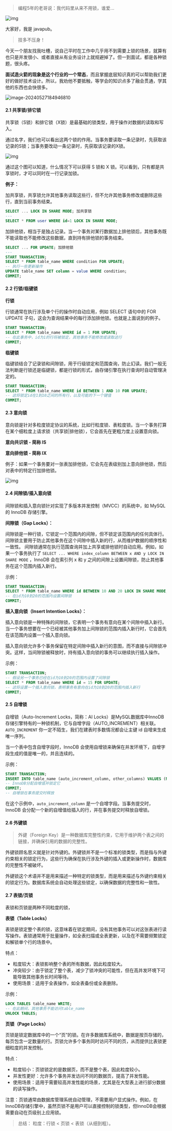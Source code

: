 > 编程5年的老哥说：我代码里从来不用锁，谁爱...

![img](https://javapub-common-oss.oss-cn-beijing.aliyuncs.com/javapub/202405281453309.jpg)

大家好，我是 javapub。

> 技多不压身！


今天一个朋友找我吐槽，说自己平时在工作中几乎用不到需要上锁的场景，就算有也只是并发很小、或者直接从有业务设计上就规避掉了。但一到面试，都是各种锁题，很头疼。

**面试造火箭的现象是这个行业的一个常态**，而且掌握底层知识真的可以帮助我们更好的做好技术设计。所以，我劝他不要抵触，等学会的知识点多了融会贯通，学其他的东西也会快很多。



![image-20240527184946810](https://javapub-common-oss.oss-cn-beijing.aliyuncs.com/javapub/202405271849204.png)

#### 2.1 共享锁/排它锁

共享锁（S锁）和排它锁（X锁）是最基础的锁类型，用于操作对数据的读取和写入。

通过名字，我们也可以看出这两个锁的作用。当事务要读取一条记录时，先获取该记录的S锁；当事务要改动一条记录时，先获取该记录的X锁。

![img](https://javapub-common-oss.oss-cn-beijing.aliyuncs.com/javapub/202405271527069.png)

通过这个图可以知道，什么情况下可以获得 S 锁和 X 锁。可以看到，只有都是共享锁时，才可以同时在一行记录加锁。



**例子：**

加共享锁，共享锁允许其他事务读取这些行，但不允许其他事务修改或删除这些行，直到当前事务结束。

```sql
SELECT ... LOCK IN SHARE MODE; 加共享锁
---
SELECT * FROM user WHERE id=1 LOCK IN SHARE MODE;
```

加排他锁，相当于是独占记录。当一个事务对某行数据加上排他锁后，其他事务既不能读取也不能修改这些数据，直到持有排他锁的事务结束。

```sql
SELECT ... FOR UPDATE; 加排他锁
---
START TRANSACTION;
SELECT * FROM table_name WHERE condition FOR UPDATE;
-- 执行一些更新操作
UPDATE table_name SET column = value WHERE condition;
COMMIT;
```



#### 2.2 行锁/临键锁

**行锁**

行锁通常在执行涉及单个行的操作时自动应用，例如 SELECT 语句中的 FOR UPDATE 子句，这会为查询结果中的每行添加排他锁。也就是上面说到的例子。

```SQL
START TRANSACTION;
SELECT * FROM table_name WHERE id = 1 FOR UPDATE;
-- 在此事务中，id为1的行将被锁定，其他事务不能修改或读取这行
COMMIT;
```

**临键锁**

临键锁结合了记录锁和间隙锁，用于行级锁定和范围查询，防止幻读。我们一般无法判断是行锁还是临键锁，都是行锁的形式，由存储引擎在执行查询时自动管理决定的。

```sql
START TRANSACTION;
SELECT * FROM table_name WHERE id BETWEEN 1 AND 10 FOR UPDATE;
-- 这将锁定id在1到10之间的所有行，以及可能的下一个键值
COMMIT;
```



#### 2.3 意向锁

意向锁是针对多粒度锁定协议的系统，比如行粒度锁、表粒度锁。当一个事务打算在某个细粒度上请求锁（共享锁|排他锁），它会首先在更粗力度上设置意向锁。

**意向共识锁 - 简称 IS** 

**意向排他锁 - 简称 IX**

例子：如果一个事务要对一张表加排他锁，它会先在表级别加上意向排他锁，然后对表中的特定行加排他锁。

![img](https://javapub-common-oss.oss-cn-beijing.aliyuncs.com/javapub/202405271837190.png)



#### 2.4 间隙锁/插入意向锁

间隙锁和插入意向锁针对实现了多版本并发控制（MVCC）的系统中，如 MySQL 的 InnoDB 存储引擎。

**间隙锁（Gap Locks）：**

间隙锁是一种行锁，它锁定一个范围内的间隙，但不锁定该范围内的任何具体行。间隙锁主要用于防止其他事务在这个间隙中插入新的行，从而维护数据的顺序性和一致性。
间隙锁通常在执行范围查询并加上共享或排他锁时自动应用。例如，如果一个事务执行了 `SELECT ... WHERE index_column BETWEEN x AND y LOCK IN SHARE MODE` ，InnoDB 会在索引列 x 和 y 之间的间隙上设置间隙锁，防止其他事务在这个范围内插入新行。

示例：

```sql
START TRANSACTION;
SELECT * FROM table_name WHERE id BETWEEN 10 AND 20 LOCK IN SHARE MODE;
-- 在id为10到20的范围内设置间隙锁
COMMIT;
```

**插入意向锁（Insert Intention Locks）：**

插入意向锁是一种特殊的间隙锁，它表明一个事务有意向在某个间隙中插入新行。
当一个事务想要在一个已经被其他事务加上间隙锁的范围内插入新行时，它会首先在该范围内设置一个插入意向锁。

插入意向锁允许多个事务保留在特定间隙中插入新行的意图，而不直接与间隙锁冲突。这样，当间隙锁被释放时，持有插入意向锁的事务可以继续执行插入操作。

示例：
```sql
START TRANSACTION;
-- 假设另一个事务已经在id为10到20的范围内设置了间隙锁
SELECT * FROM table_name WHERE id = 15 FOR UPDATE;
-- 这将设置一个插入意向锁，表明事务有意向在id为10到20的范围内插入新行
COMMIT;
```



#### 2.5 自增锁

自增锁（Auto-Increment Locks，简称：AI Locks）是MySQL数据库中InnoDB存储引擎特有的一种锁机制，它与自增字段（AUTO_INCREMENT）相关联。`AUTO_INCREMENT` 你一定不陌生，我们在建表时多数情况都会让主键 id 自增来生成唯一序列。

当一个表中包含自增字段时，InnoDB 会使用自增锁来确保在并发环境下，自增字段生成的值是唯一的，并且连续的。

示例：

```sql
START TRANSACTION;
INSERT INTO table_name (auto_increment_column, other_columns) VALUES (NULL, 'value1');
-- InnoDB分配自增值并锁定它
COMMIT;
-- 自增锁在事务提交时释放
```

在这个示例中，`auto_increment_column` 是一个自增字段。当事务提交时，InnoDB 会分配一个新的自增值给插入的行，并在事务提交时释放自增锁。

#### 2.6 外键锁

> 外键（Foreign Key）是一种数据库完整性约束，它用于维护两个表之间的链接，并确保引用的数据的完整性。

外键锁顾名思义就是针对外键的。外键锁并不是一个标准的锁类型，而是指与外键约束相关的锁定行为，这些行为确保在执行涉及外键的插入或更新操作时，数据库的完整性不被破坏。

外键锁这个术语并不是用来描述一种特定的锁类型，而是用来描述与外键约束相关的锁定行为。数据库系统会自动处理这些锁定，以确保数据的完整性和一致性。


#### 2.7 表锁/页锁

表锁和页锁是两种不同粒度的锁，

**表锁（Table Locks）**

表锁是锁定整个表的锁，这意味着在锁定期间，没有其他事务可以对这张表进行读写操作。表锁通常用于批量操作，如全表扫描或全表更新，以及在不需要频繁锁定和解锁单个行的场景中。

特点：

- 粒度较大：表锁影响整个表的所有数据，因此粒度较大。
- 冲突较少：由于锁定了整个表，减少了锁冲突的可能性，但在高并发环境下可能导致其他事务长时间等待。
- 使用场景：适用于全表操作，如全表备份或全表删除。

示例：

```sql
LOCK TABLES table_name WRITE;
-- 在此期间，其他事务不能访问table_name
UNLOCK TABLES;
```

**页锁（Page Locks）**

页锁是锁定数据库中的一个“页”的锁。在许多数据库系统中，数据是按页存储的，每页包含一定数量的行。页锁允许多个事务同时访问不同的页，从而提供比表锁更细粒度的并发控制。

特点：

- 粒度较小：页锁锁定的是数据页，而不是整个表，因此粒度较小。
- 并发性更好：允许多个事务并发访问不同的数据页，提高了并发性能。
- 使用场景：适用于需要较高并发性能的场景，尤其是在大型表上进行部分数据的读写操作。


注意：页锁通常由数据库管理系统自动管理，不需要用户显式操作。例如，在InnoDB存储引擎中，虽然页锁不是用户可以直接控制的锁类型，但InnoDB会根据需要自动在页级别上应用锁。


> 总结： 粒度：行锁 < 页锁 < 表锁（从细到粗）。
